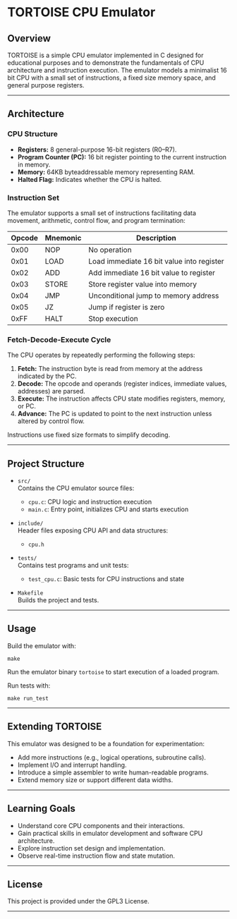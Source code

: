 # TORTOISE CPU Emulator

## Overview

TORTOISE is a simple CPU emulator implemented in C designed for educational purposes and to demonstrate the fundamentals of CPU architecture and instruction execution. The emulator models a minimalist 16 bit CPU with a small set of instructions, a fixed size memory space, and general purpose registers.

---

## Architecture

### CPU Structure

- **Registers:** 8 general-purpose 16-bit registers (R0–R7).
- **Program Counter (PC):** 16 bit register pointing to the current instruction in memory.
- **Memory:** 64KB byteaddressable memory representing RAM.
- **Halted Flag:** Indicates whether the CPU is halted.

### Instruction Set

The emulator supports a small set of instructions facilitating data movement, arithmetic, control flow, and program termination:

| Opcode  | Mnemonic | Description                                   |
|---------|----------|-----------------------------------------------|
| 0x00    | NOP      | No operation                                  |
| 0x01    | LOAD     | Load immediate 16 bit value into register     |
| 0x02    | ADD      | Add immediate 16 bit value to register        |
| 0x03    | STORE    | Store register value into memory              |
| 0x04    | JMP      | Unconditional jump to memory address          |
| 0x05    | JZ       | Jump if register is zero                      |
| 0xFF    | HALT     | Stop execution                                |

### Fetch-Decode-Execute Cycle

The CPU operates by repeatedly performing the following steps:

1. **Fetch:** The instruction byte is read from memory at the address indicated by the PC.
2. **Decode:** The opcode and operands (register indices, immediate values, addresses) are parsed.
3. **Execute:** The instruction affects CPU state modifies registers, memory, or PC.
4. **Advance:** The PC is updated to point to the next instruction unless altered by control flow.

Instructions use fixed size formats to simplify decoding.

---

## Project Structure

- `src/`  
  Contains the CPU emulator source files:
  - `cpu.c`: CPU logic and instruction execution
  - `main.c`: Entry point, initializes CPU and starts execution

- `include/`  
  Header files exposing CPU API and data structures:
  - `cpu.h`

- `tests/`  
  Contains test programs and unit tests:
  - `test_cpu.c`: Basic tests for CPU instructions and state

- `Makefile`  
  Builds the project and tests.

---

## Usage

Build the emulator with:

```
make
```

Run the emulator binary `tortoise` to start execution of a loaded program.

Run tests with:

```
make run_test
```


---

## Extending TORTOISE

This emulator was designed to be a foundation for experimentation:
- Add more instructions (e.g., logical operations, subroutine calls).
- Implement I/O and interrupt handling.
- Introduce a simple assembler to write human-readable programs.
- Extend memory size or support different data widths.

---

## Learning Goals

- Understand core CPU components and their interactions.
- Gain practical skills in emulator development and software CPU architecture.
- Explore instruction set design and implementation.
- Observe real-time instruction flow and state mutation.

---

## License

This project is provided under the GPL3 License.

---
